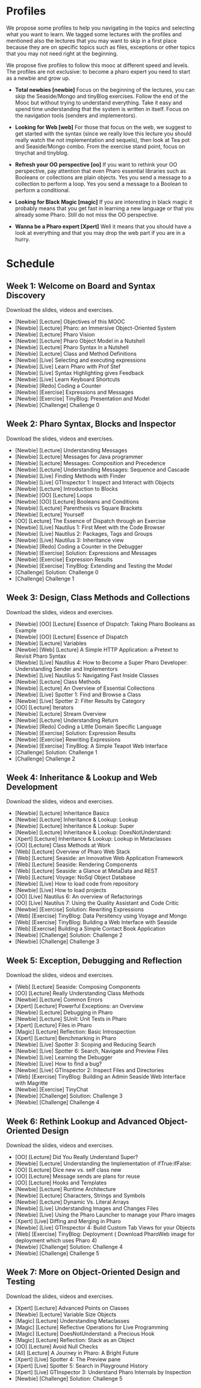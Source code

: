 # Profiles
We propose some profiles to help you navigating in the topics and selecting what you want to learn.
We tagged some lectures with the profiles and mentioned also the lectures that you may want to skip
in a first place because they are on specific topics such as files, exceptions or other topics that you may not need right at the beginning.

We propose five profiles to follow this mooc at different speed and levels. The profiles are not exclusive: to become a pharo expert you need to start as a newbie and grow up. 

*  **Total newbies [newbie]**
Focus on the beginning of the lectures, you can skip the Seaside/Mongo and tinyBlog exercises. 
Follow the end of the Mooc but without trying to understand everything. Take it easy and spend time understanding that the system is written in itself. Focus on the navigation tools (senders and implementors).


* **Looking for Web [web]**
For those that focus on the web, we suggest to get started with the syntax (since we really love this lecture you should really watch the not implementation and sequels), then look at Tea pot and Seaside/Mongo combo.
From the exercise stand point, focus on tinychat and tinyblog.

* **Refresh your OO perspective [oo]**
If you want to rethink your OO perspective, pay attention that even Pharo essential libraries such as Booleans or collections are plain objects. Yes you send a message to a collection to perform a loop. Yes you send a message to a Boolean to perform a conditional.

* **Looking for Black Magic [magic]**
If you are interesting in black magic it probably means that you get fast in learning a new language or that you already some Pharo. Still do not miss the OO perspective.

* **Wanna be a Pharo expert [Xpert]**
Well it means that you should have a look at everything and that you may drop the web part if you are in a hurry.

# Schedule

## Week 1: Welcome on Board and Syntax Discovery
Download the slides, videos and exercises.

* [Newbie] [Lecture] Objectives of this MOOC
* [Newbie] [Lecture] Pharo: an Immersive Object-Oriented System
* [Newbie] [Lecture] Pharo Vision
* [Newbie] [Lecture] Pharo Object Model in a Nutshell
* [Newbie] [Lecture] Pharo Syntax in a Nutshell
* [Newbie] [Lecture] Class and Method Definitions
* [Newbie] [Live] Selecting and executing expressions
* [Newbie] [Live] Learn Pharo with Prof Stef
* [Newbie] [Live] Syntax Highlighting gives Feedback
* [Newbie] [Live] Learn Keyboard Shortcuts
* [Newbie] [Redo] Coding a Counter
* [Newbie] [Exercise] Expressions and Messages
* [Newbie] [Exercise] TinyBlog: Presentation and Model
* [Newbie] [Challenge] Challenge 0

## Week 2: Pharo Syntax, Blocks and Inspector
Download the slides, videos and exercises.

* [Newbie] [Lecture] Understanding Messages
* [Newbie] [Lecture] Messages for Java programmer
* [Newbie] [Lecture] Messages: Composition and Precedence
* [Newbie] [Lecture] Understanding Messages: Sequence and Cascade
* [Newbie] [Live] Finding Methods with Finder
* [Newbie] [Live] GTInspector 1: Inspect and Interact with Objects
* [Newbie] [Lecture] Introduction to Blocks
* [Newbie] [OO] [Lecture] Loops
* [Newbie] [OO] [Lecture] Booleans and Conditions
* [Newbie] [Lecture] Parenthesis vs Square Brackets
* [Newbie] [Lecture] Yourself
* [OO] [Lecture] The Essence of Dispatch through an Exercise
* [Newbie] [Live] Nautilus 1: First Meet with the Code Browser
* [Newbie] [Live] Nautilus 2: Packages, Tags and Groups
* [Newbie] [Live] Nautilus 3: Inheritance view
* [Newbie] [Redo] Coding a Counter in the Debugger
* [Newbie] [Exercise] Solution: Expressions and Messages
* [Newbie] [Exercise] Expression Results
* [Newbie] [Exercise] TinyBlog: Extending and Testing the Model
* [Challenge] Solution: Challenge 0
* [Challenge] Challenge 1

## Week 3: Design, Class Methods and Collections
Download the slides, videos and exercises.

* [Newbie] [OO] [Lecture] Essence of Dispatch: Taking Pharo Booleans as Example
* [Newbie] [OO] [Lecture] Essence of Dispatch
* [Newbie] [Lecture] Variables
* [Newbie] [Web] [Lecture] A Simple HTTP Application: a Pretext to Revisit Pharo Syntax
* [Newbie] [Live] Nautilus 4: How to Become a Super Pharo Developer: Understanding Sender and Implementors
* [Newbie] [Live] Nautilus 5: Navigating Fast Inside Classes
* [Newbie] [Lecture] Class Methods
* [Newbie] [Lecture] An Overview of Essential Collections
* [Newbie] [Live] Spotter 1: Find and Browse a Class
* [Newbie] [Live] Spotter 2: Filter Results by Category
* [OO] [Lecture] Iterators
* [Newbie] [Lecture] Stream Overview
* [Newbie] [Lecture] Understanding Return
* [Newbie] [Redo] Coding a Little Domain Specific Language
* [Newbie]  [Exercise] Solution: Expression Results
* [Newbie] [Exercise] Rewriting Expressions
* [Newbie]  [Exercise] TinyBlog: A Simple Teapot Web Interface
* [Challenge] Solution: Challenge 1
* [Challenge] Challenge 2

## Week 4: Inheritance & Lookup and Web Development
Download the slides, videos and exercises.

* [Newbie] [Lecture] Inheritance Basics
* [Newbie]  [Lecture] Inheritance & Lookup: Lookup
* [Newbie]  [Lecture] Inheritance & Lookup: Super
* [Newbie]  [Lecture] Inheritance & Lookup: DoesNotUnderstand:
* [Xpert] [Lecture] Inheritance & Lookup: Lookup in Metaclasses
* [OO] [Lecture] Class Methods at Work
* [Web] [Lecture] Overview of Pharo Web Stack
* [Web] [Lecture] Seaside: an Innovative Web Application Framework
* [Web] [Lecture] Seaside: Rendering Components
* [Web] [Lecture] Seaside: a Glance at MetaData and REST
* [Web] [Lecture] Voyage: NoSql Object Database
* [Newbie] [Live] How to load code from repository
* [Newbie] [Live] How to load projects
* [OO] [Live] Nautilus 6: An overview of Refactorings
* [OO] [Live] Nautilus 7: Using the Quality Assistant and Code Critic
* [Newbie] [Exercise] Solution: Rewriting Expressions
* [Web] [Exercise] TinyBlog: Data Persitency using Voyage and Mongo
* [Web] [Exercise] TinyBlog: Building a Web Interface with Seaside
* [Web] [Exercise] Building a Simple Contact Book Application
* [Newbie] [Challenge] Solution: Challenge 2
* [Newbie] [Challenge] Challenge 3

## Week 5: Exception, Debugging and Reflection
Download the slides, videos and exercises.

* [Web] [Lecture] Seaside: Composing Components
* [OO] [Lecture] Really Understanding Class Methods
* [Newbie] [Lecture] Common Errors
* [Xpert] [Lecture] Powerful Exceptions: an Overview
* [Newbie] [Lecture] Debugging in Pharo
* [Newbie] [Lecture] SUnit: Unit Tests in Pharo
* [Xpert] [Lecture] Files in Pharo
* [Magic] [Lecture] Reflection: Basic Introspection
* [Xpert] [Lecture] Benchmarking in Pharo
* [Newbie] [Live] Spotter 3: Scoping and Reducing Search
* [Newbie] [Live] Spotter 6: Search, Navigate and Preview Files
* [Newbie] [Live] Learning the Debugger
* [Newbie] [Live] How to find a bug?
* [Newbie] [Live] GTInspector 2: Inspect Files and Directories
* [Web] [Exercise] TinyBlog: Building an Admin Seaside Web Interface with Magritte
* [Newbie] [Exercise] TinyChat
* [Newbie] [Challenge] Solution: Challenge 3
* [Newbie] [Challenge] Challenge 4

## Week 6: Rethink Lookup and Advanced Object-Oriented Design
Download the slides, videos and exercises.

* [OO] [Lecture] Did You Really Understand Super?
* [Newbie] [Lecture] Understanding the Implementation of ifTrue:ifFalse:
* [OO] [Lecture] Dice new vs. self class new
* [OO] [Lecture] Message sends are plans for reuse
* [OO] [Lecture] Hooks and Templates
* [Newbie] [Lecture] Runtime Architecture
* [Newbie] [Lecture] Characters, Strings and Symbols
* [Newbie] [Lecture] Dynamic Vs. Literal Arrays
* [Newbie] [Live] Understanding Images and Changes Files
* [Newbie] [Live] Using the Pharo Launcher to manage your Pharo images
* [Xpert] [Live] Diffing and Merging in Pharo
* [Newbie] [Live] GTInspector 4: Build Custom Tab Views for your Objects
* [Web] [Exercise] TinyBlog: Deployment ( Download PharoWeb image for deployment which uses Pharo 4)
* [Newbie] [Challenge] Solution: Challenge 4
* [Newbie] [Challenge] Challenge 5

## Week 7: More on Object-Oriented Design and Testing
Download the slides, videos and exercises.

* [Xpert] [Lecture] Advanced Points on Classes
* [Newbie] [Lecture] Variable Size Objects
* [Magic] [Lecture] Understanding Metaclasses
* [Magic] [Lecture] Reflective Operations for Live Programming
* [Magic] [Lecture] DoesNotUnderstand: a Precious Hook
* [Magic] [Lecture] Reflection: Stack as an Object
* [OO] [Lecture] Avoid Null Checks
* [All] [Lecture] A Journey in Pharo: A Bright Future
* [Xpert] [Live] Spotter 4: The Preview pane
* [Xpert] [Live] Spotter 5: Search in Playground History
* [Xpert] [Live] GTInspector 3: Understand Pharo Internals by Inspection
* [Newbie] [Challenge] Solution: Challenge 5
	